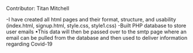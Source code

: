 Contributor: Titan Mitchell

-I have created all html pages and their format, structure, and usability
  (index.html, signup.html, style.css, style1.css)
-Built PHP database to store user emails
  •This data will then be passed over to the smtp page where an email can be
  pulled from the database and then used to deliver information regarding
  Covid-19
